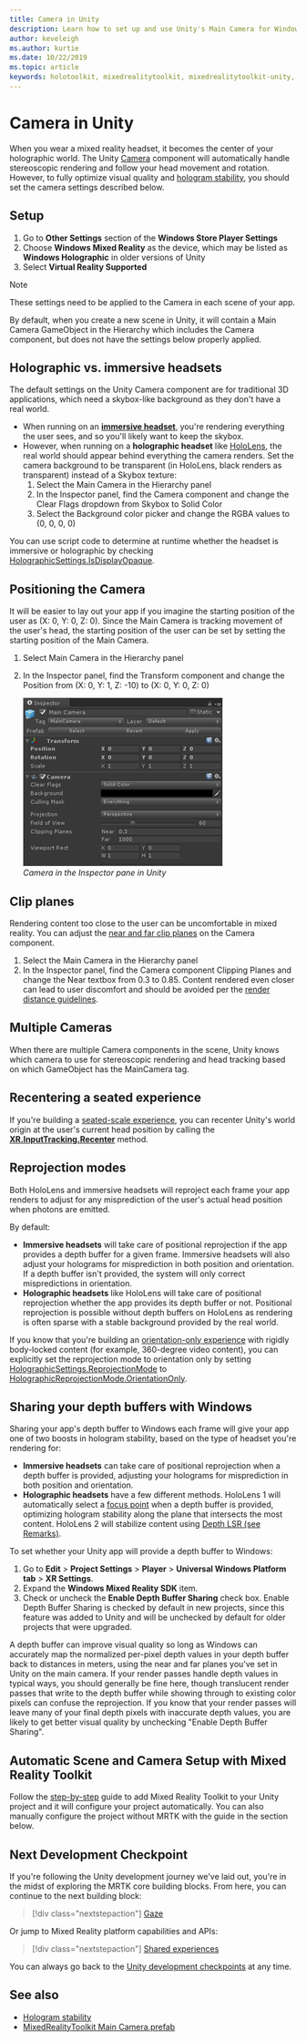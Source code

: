 ```yaml
---
title: Camera in Unity
description: Learn how to set up and use Unity's Main Camera for Windows Mixed Reality development to do holographic rendering.
author: keveleigh
ms.author: kurtie
ms.date: 10/22/2019
ms.topic: article
keywords: holotoolkit, mixedrealitytoolkit, mixedrealitytoolkit-unity, holographic rendering, holographic, immersive, focus point, depth buffer, orientation-only, positional, opaque, transparent, clip, mixed reality headset, windows mixed reality headset, virtual reality headset
---
```


# Camera in Unity

When you wear a mixed reality headset, it becomes the center of your holographic world. The Unity [Camera](https://docs.unity3d.com/Manual/class-Camera.html) component will automatically handle stereoscopic rendering and follow your head movement and rotation. However, to fully optimize visual quality and [hologram stability](../platform-capabilities-and-apis/hologram-stability.md), you should set the camera settings described below.

## Setup

1. Go to **Other Settings** section of the **Windows Store Player Settings**
2. Choose **Windows Mixed Reality** as the device, which may be listed as **Windows Holographic** in older versions of Unity
3. Select **Virtual Reality Supported**

>[!NOTE]
>These settings need to be applied to the Camera in each scene of your app.
>
>By default, when you create a new scene in Unity, it will contain a Main Camera GameObject in the Hierarchy which includes the Camera component, but does not have the settings below properly applied.

## Holographic vs. immersive headsets

The default settings on the Unity Camera component are for traditional 3D applications, which need a skybox-like background as they don't have a real world.

* When running on an **[immersive headset](../../discover/immersive-headset-hardware-details.md)**, you're rendering everything the user sees, and so you'll likely want to keep the skybox.
* However, when running on a **holographic headset** like [HoloLens](/hololens/hololens1-hardware), the real world should appear behind everything the camera renders. Set the camera background to be transparent (in HoloLens, black renders as transparent) instead of a Skybox texture:
    1. Select the Main Camera in the Hierarchy panel
    2. In the Inspector panel, find the Camera component and change the Clear Flags dropdown from Skybox to Solid Color
    3. Select the Background color picker and change the RGBA values to (0, 0, 0, 0)

You can use script code to determine at runtime whether the headset is immersive or holographic by checking [HolographicSettings.IsDisplayOpaque](https://docs.unity3d.com/ScriptReference/XR.WSA.HolographicSettings.IsDisplayOpaque.html).

## Positioning the Camera

It will be easier to lay out your app if you imagine the starting position of the user as (X: 0, Y: 0, Z: 0). Since the Main Camera is tracking movement of the user's head, the starting position of the user can be set by setting the starting position of the Main Camera.

1. Select Main Camera in the Hierarchy panel
2. In the Inspector panel, find the Transform component and change the Position from (X: 0, Y: 1, Z: -10) to (X: 0, Y: 0, Z: 0)

   ![Camera in the Inspector pane in Unity](images/maincamera-350px.png)  
   *Camera in the Inspector pane in Unity*

## Clip planes

Rendering content too close to the user can be uncomfortable in mixed reality. You can adjust the [near and far clip planes](../platform-capabilities-and-apis/hologram-stability.md#hologram-render-distances) on the Camera component.

1. Select the Main Camera in the Hierarchy panel
2. In the Inspector panel, find the Camera component Clipping Planes and change the Near textbox from 0.3 to 0.85. Content rendered even closer can lead to user discomfort and should be avoided per the [render distance guidelines](../platform-capabilities-and-apis/hologram-stability.md#hologram-render-distances).

## Multiple Cameras

When there are multiple Camera components in the scene, Unity knows which camera to use for stereoscopic rendering and head tracking based on which GameObject has the MainCamera tag.

## Recentering a seated experience

If you're building a [seated-scale experience](../../design/coordinate-systems.md), you can recenter Unity's world origin at the user's current head position by calling the **[XR.InputTracking.Recenter](https://docs.unity3d.com/ScriptReference/XR.InputTracking.Recenter.html)** method.

## Reprojection modes

Both HoloLens and immersive headsets will reproject each frame your app renders to adjust for any misprediction of the user's actual head position when photons are emitted.

By default:

* **Immersive headsets** will take care of positional reprojection if the app provides a depth buffer for a given frame. Immersive headsets will also adjust your holograms for misprediction in both position and orientation. If a depth buffer isn't provided, the system will only correct mispredictions in orientation.
* **Holographic headsets** like HoloLens will take care of positional reprojection whether the app provides its depth buffer or not.  Positional reprojection is possible without depth buffers on HoloLens as rendering is often sparse with a stable background provided by the real world.

If you know that you're building an [orientation-only experience](coordinate-systems-in-unity.md#building-an-orientation-only-or-seated-scale-experience) with rigidly body-locked content (for example, 360-degree video content), you can explicitly set the reprojection mode to orientation only by setting [HolographicSettings.ReprojectionMode](https://docs.unity3d.com/ScriptReference/XR.WSA.HolographicSettings.ReprojectionMode.html) to [HolographicReprojectionMode.OrientationOnly](https://docs.unity3d.com/ScriptReference/XR.WSA.HolographicSettings.HolographicReprojectionMode.html).

## Sharing your depth buffers with Windows

Sharing your app's depth buffer to Windows each frame will give your app one of two boosts in hologram stability, based on the type of headset you're rendering for:

* **Immersive headsets** can take care of positional reprojection when a depth buffer is provided, adjusting your holograms for misprediction in both position and orientation.
* **Holographic headsets** have a few different methods. HoloLens 1 will automatically select a [focus point](focus-point-in-unity.md) when a depth buffer is provided, optimizing hologram stability along the plane that intersects the most content. HoloLens 2 will stabilize content using [Depth LSR (see Remarks)](/uwp/api/windows.graphics.holographic.holographiccamerarenderingparameters.setfocuspoint).

To set whether your Unity app will provide a depth buffer to Windows:

1. Go to **Edit** > **Project Settings** > **Player** > **Universal Windows Platform tab** > **XR Settings**.
2. Expand the **Windows Mixed Reality SDK** item.
3. Check or uncheck the **Enable Depth Buffer Sharing** check box.  Enable Depth Buffer Sharing is checked by default in new projects, since this feature was added to Unity and will be unchecked by default for older projects that were upgraded.

A depth buffer can improve visual quality so long as Windows can accurately map the normalized per-pixel depth values in your depth buffer back to distances in meters, using the near and far planes you've set in Unity on the main camera.  If your render passes handle depth values in typical ways, you should generally be fine here, though translucent render passes that write to the depth buffer while showing through to existing color pixels can confuse the reprojection.  If you know that your render passes will leave many of your final depth pixels with inaccurate depth values, you are likely to get better visual quality by unchecking "Enable Depth Buffer Sharing".

## Automatic Scene and Camera Setup with Mixed Reality Toolkit 

Follow the [step-by-step](tutorials/mr-learning-base-01.md) guide to add Mixed Reality Toolkit to your Unity project and it will configure your project automatically. You can also manually configure the project without MRTK with the guide in the section below.

## Next Development Checkpoint

If you're following the Unity development journey we've laid out, you're in the midst of exploring the MRTK core building blocks. From here, you can continue to the next building block:

> [!div class="nextstepaction"]
> [Gaze](gaze-in-unity.md)

Or jump to Mixed Reality platform capabilities and APIs:

> [!div class="nextstepaction"]
> [Shared experiences](shared-experiences-in-unity.md)

You can always go back to the [Unity development checkpoints](unity-development-overview.md#2-core-building-blocks) at any time.

## See also

* [Hologram stability](../platform-capabilities-and-apis/hologram-stability.md)
* [MixedRealityToolkit Main Camera.prefab](https://github.com/Microsoft/MixedRealityToolkit-Unity/tree/htk_release/Assets/HoloToolkit/Input/Prefabs)